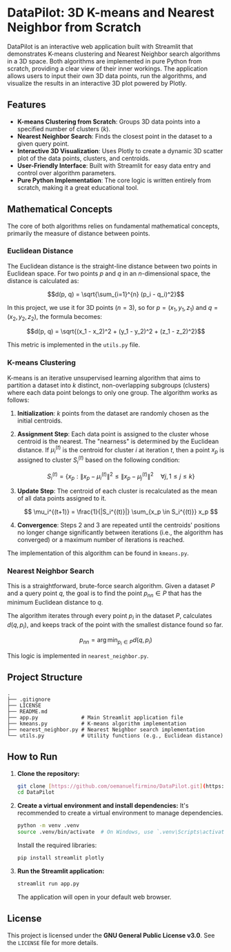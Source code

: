 # DataPilot: 3D K-means and Nearest Neighbor from Scratch

DataPilot is an interactive web application built with Streamlit that demonstrates K-means clustering and Nearest Neighbor search algorithms in a 3D space. Both algorithms are implemented in pure Python from scratch, providing a clear view of their inner workings. The application allows users to input their own 3D data points, run the algorithms, and visualize the results in an interactive 3D plot powered by Plotly.

## Features

- **K-means Clustering from Scratch**: Groups 3D data points into a specified number of clusters ($k$).
- **Nearest Neighbor Search**: Finds the closest point in the dataset to a given query point.
- **Interactive 3D Visualization**: Uses Plotly to create a dynamic 3D scatter plot of the data points, clusters, and centroids.
- **User-Friendly Interface**: Built with Streamlit for easy data entry and control over algorithm parameters.
- **Pure Python Implementation**: The core logic is written entirely from scratch, making it a great educational tool.

## Mathematical Concepts

The core of both algorithms relies on fundamental mathematical concepts, primarily the measure of distance between points.

### Euclidean Distance

The Euclidean distance is the straight-line distance between two points in Euclidean space. For two points $p$ and $q$ in an $n$-dimensional space, the distance is calculated as:

$$d(p, q) = \sqrt{\sum_{i=1}^{n} (p_i - q_i)^2}$$

In this project, we use it for 3D points ($n=3$), so for $p=(x_1, y_1, z_1)$ and $q=(x_2, y_2, z_2)$, the formula becomes:

$$d(p, q) = \sqrt{(x_1 - x_2)^2 + (y_1 - y_2)^2 + (z_1 - z_2)^2}$$

This metric is implemented in the `utils.py` file.

### K-means Clustering

K-means is an iterative unsupervised learning algorithm that aims to partition a dataset into $k$ distinct, non-overlapping subgroups (clusters) where each data point belongs to only one group. The algorithm works as follows:

1.  **Initialization**: $k$ points from the dataset are randomly chosen as the initial centroids.

2.  **Assignment Step**: Each data point is assigned to the cluster whose centroid is the nearest. The "nearness" is determined by the Euclidean distance. If $\mu_i^{(t)}$ is the centroid for cluster $i$ at iteration $t$, then a point $x_p$ is assigned to cluster $S_i^{(t)}$ based on the following condition:

    $$
    S_i^{(t)} = \{ x_p : \|x_p - \mu_i^{(t)}\|^2 \le \|x_p - \mu_j^{(t)}\|^2 \quad \forall j, 1 \le j \le k \}
    $$

3.  **Update Step**: The centroid of each cluster is recalculated as the mean of all data points assigned to it.

    $$
    \mu_i^{(t+1)} = \frac{1}{|S_i^{(t)}|} \sum_{x_p \in S_i^{(t)}} x_p
    $$

4.  **Convergence**: Steps 2 and 3 are repeated until the centroids' positions no longer change significantly between iterations (i.e., the algorithm has converged) or a maximum number of iterations is reached.

The implementation of this algorithm can be found in `kmeans.py`.

### Nearest Neighbor Search

This is a straightforward, brute-force search algorithm. Given a dataset $P$ and a query point $q$, the goal is to find the point $p_{nn} \in P$ that has the minimum Euclidean distance to $q$.

The algorithm iterates through every point $p_i$ in the dataset $P$, calculates $d(q, p_i)$, and keeps track of the point with the smallest distance found so far.

$$p_{nn} = \arg\min_{p_i \in P} d(q, p_i)$$

This logic is implemented in `nearest_neighbor.py`.

## Project Structure

```
.
├── .gitignore
├── LICENSE
├── README.md
├── app.py              # Main Streamlit application file
├── kmeans.py           # K-means algorithm implementation
├── nearest_neighbor.py # Nearest Neighbor search implementation
└── utils.py            # Utility functions (e.g., Euclidean distance)
```

## How to Run

1.  **Clone the repository:**

    ```bash
    git clone [https://github.com/oemanuelfirmino/DataPilot.git](https://github.com/oemanuelfirmino/DataPilot.git)
    cd DataPilot
    ```

2.  **Create a virtual environment and install dependencies:**
    It's recommended to create a virtual environment to manage dependencies.

    ```bash
    python -m venv .venv
    source .venv/bin/activate  # On Windows, use `.venv\Scripts\activate`
    ```

    Install the required libraries:

    ```bash
    pip install streamlit plotly
    ```

3.  **Run the Streamlit application:**
    ```bash
    streamlit run app.py
    ```
    The application will open in your default web browser.

## License

This project is licensed under the **GNU General Public License v3.0**. See the `LICENSE` file for more details.
